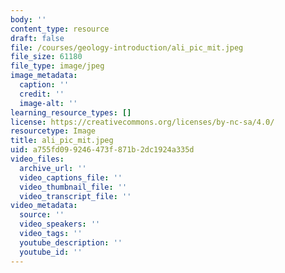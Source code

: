 ```yaml
---
body: ''
content_type: resource
draft: false
file: /courses/geology-introduction/ali_pic_mit.jpeg
file_size: 61180
file_type: image/jpeg
image_metadata:
  caption: ''
  credit: ''
  image-alt: ''
learning_resource_types: []
license: https://creativecommons.org/licenses/by-nc-sa/4.0/
resourcetype: Image
title: ali_pic_mit.jpeg
uid: a755fd09-9246-473f-871b-2dc1924a335d
video_files:
  archive_url: ''
  video_captions_file: ''
  video_thumbnail_file: ''
  video_transcript_file: ''
video_metadata:
  source: ''
  video_speakers: ''
  video_tags: ''
  youtube_description: ''
  youtube_id: ''
---
```

